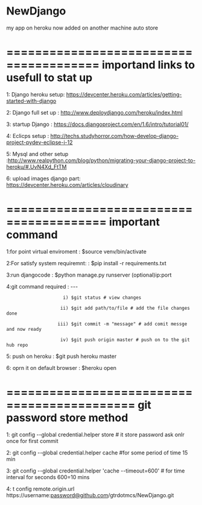 NewDjango
=========
my app on heroku
now added on another machine
auto store

=======================================
importand links to usefull to stat up
=======================================
1: Django heroku setup: https://devcenter.heroku.com/articles/getting-started-with-django

2: Django full set up : http://www.deploydjango.com/heroku/index.html

3: startup Django : https://docs.djangoproject.com/en/1.6/intro/tutorial01/ 

4: Eclicps setup : http://techs.studyhorror.com/how-develop-django-project-pydev-eclipse-i-12

5: Mysql and other setup :http://www.realpython.com/blog/python/migrating-your-django-project-to-heroku/#.UvN4Xd_FtTM

6: upload images django part: https://devcenter.heroku.com/articles/cloudinary

========================================
important command 
========================================
1:for point virtual enviroment : $source venv/bin/activate

2:For satisfy system requiremnt: : $pip install -r requirements.txt

3:run djangocode : $python manage.py runserver (optional)ip:port

4:git command required : ---
 			
                         i) $git status # view changes

                        ii) $git add path/to/file # add the file changes done

                       iii) $git commit -m "message" # add comit messge and now ready

                        iv) $git push origin master # push on to the git hub repo    

5: push on heroku : $git push heroku master

6: oprn it on default browser : $heroku open 

============================================
git password store method
============================================

1: git config --global credential.helper store # it store password ask onlr once for first commit

2: git config --global credential.helper cache #for some period of time 15 min

3: git config --global credential.helper 'cache --timeout=600' # for time interval for seconds 600=10 mins

4: t config remote.origin.url https://username:password@github.com/gtrdotmcs/NewDjango.git
